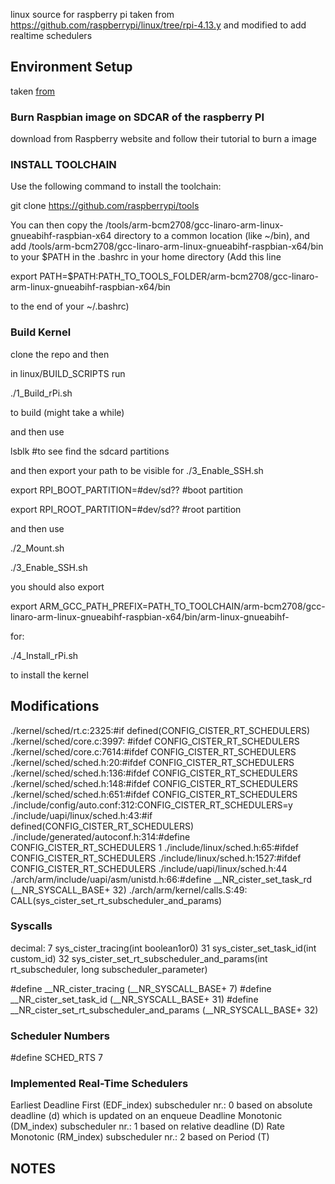 linux source for raspberry pi taken from https://github.com/raspberrypi/linux/tree/rpi-4.13.y and modified to add realtime schedulers

## Environment Setup
taken [from](https://www.raspberrypi.org/documentation/linux/kernel/building.md)

### Burn Raspbian image on SDCAR of the raspberry PI

download from Raspberry website and follow their tutorial to burn a image

### INSTALL TOOLCHAIN

Use the following command to install the toolchain:

git clone https://github.com/raspberrypi/tools

You can then copy the  /tools/arm-bcm2708/gcc-linaro-arm-linux-gnueabihf-raspbian-x64 directory to a common location (like ~/bin), and add  /tools/arm-bcm2708/gcc-linaro-arm-linux-gnueabihf-raspbian-x64/bin to your $PATH in the .bashrc in your home directory (Add this line 

export PATH=$PATH:PATH_TO_TOOLS_FOLDER/arm-bcm2708/gcc-linaro-arm-linux-gnueabihf-raspbian-x64/bin

to the end of your ~/.bashrc)

### Build Kernel

clone the repo and then

in linux/BUILD_SCRIPTS
run 

./1_Build_rPi.sh

to build (might take a while)

and then use 

lsblk #to see find the sdcard partitions

and then export your path to be visible for ./3_Enable_SSH.sh

export RPI_BOOT_PARTITION=#dev/sd?? #boot partition

export RPI_ROOT_PARTITION=#dev/sd?? #root partition


and then use 

./2_Mount.sh

./3_Enable_SSH.sh

you should also export

export ARM_GCC_PATH_PREFIX=PATH_TO_TOOLCHAIN/arm-bcm2708/gcc-linaro-arm-linux-gnueabihf-raspbian-x64/bin/arm-linux-gnueabihf-

for:

./4_Install_rPi.sh

to install the kernel

## Modifications

./kernel/sched/rt.c:2325:#if defined(CONFIG_CISTER_RT_SCHEDULERS)
./kernel/sched/core.c:3997:    #ifdef CONFIG_CISTER_RT_SCHEDULERS
./kernel/sched/core.c:7614:#ifdef CONFIG_CISTER_RT_SCHEDULERS
./kernel/sched/sched.h:20:#ifdef CONFIG_CISTER_RT_SCHEDULERS
./kernel/sched/sched.h:136:#ifdef CONFIG_CISTER_RT_SCHEDULERS
./kernel/sched/sched.h:148:#ifdef CONFIG_CISTER_RT_SCHEDULERS
./kernel/sched/sched.h:651:#ifdef CONFIG_CISTER_RT_SCHEDULERS
./include/config/auto.conf:312:CONFIG_CISTER_RT_SCHEDULERS=y
./include/uapi/linux/sched.h:43:#if defined(CONFIG_CISTER_RT_SCHEDULERS)
./include/generated/autoconf.h:314:#define CONFIG_CISTER_RT_SCHEDULERS 1
./include/linux/sched.h:65:#ifdef CONFIG_CISTER_RT_SCHEDULERS
./include/linux/sched.h:1527:#ifdef CONFIG_CISTER_RT_SCHEDULERS
./include/uapi/linux/sched.h:44
./arch/arm/include/uapi/asm/unistd.h:66:#define __NR_cister_set_task_rd     (__NR_SYSCALL_BASE+ 32)
./arch/arm/kernel/calls.S:49:		CALL(sys_cister_set_rt_subscheduler_and_params)


### Syscalls
decimal:
7	sys_cister_tracing(int boolean1or0)
31	sys_cister_set_task_id(int custom_id)
32	sys_cister_set_rt_subscheduler_and_params(int rt_subscheduler, long subscheduler_parameter) 

#define __NR_cister_tracing    (__NR_SYSCALL_BASE+ 7)
#define __NR_cister_set_task_id     (__NR_SYSCALL_BASE+ 31)
#define __NR_cister_set_rt_subscheduler_and_params     (__NR_SYSCALL_BASE+ 32)

### Scheduler Numbers

#define SCHED_RTS	7

### Implemented Real-Time Schedulers

Earliest Deadline First (EDF_index) subscheduler nr.: 0 based on absolute deadline (d) which is updated on an enqueue
Deadline Monotonic (DM_index) subscheduler nr.: 1 based on relative deadline (D)
Rate Monotonic (RM_index) subscheduler nr.: 2 based on Period (T)

## NOTES



